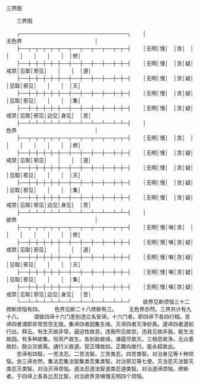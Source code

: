   三界图
　　




　　三界图

　　┌─────────────────────────────┐
　　│　　　　　　　　　　　　无色界　　　　　　　　　　　　　　│
　　├──┬─┬─┬─┬─┬──┬──┬──┬──┬──┬─┬─┤
　　│无明│慢│　│贪│　│　　│　　│　　│　　│　　│　│修│
　　├──┼─┼─┼─┼─┼──┼──┼──┼──┼──┼─┼─┤
　　│无明│慢│　│贪│疑│戒禁│见取│邪见│　　│　　│　│道│
　　├──┼─┼─┼─┼─┼──┼──┼──┼──┼──┼─┼─┤
　　│无明│慢│　│贪│疑│　　│见取│邪见│　　│　　│　│灭│
　　├──┼─┼─┼─┼─┼──┼──┼──┼──┼──┼─┼─┤
　　│无明│慢│　│贪│疑│　　│见取│邪见│　　│　　│　│集│
　　├──┼─┼─┼─┼─┼──┼──┼──┼──┼──┼─┼─┤
　　│无明│慢│　│贪│疑│戒禁│见取│邪见│边见│身见│　│苦│
　　├──┴─┴─┴─┴─┴──┴──┴──┴──┴──┴─┴─┤
　　│　　　　　　　　　　　　色界　　　　　　　　　　　　　　　│
　　├──┬─┬─┬─┬─┬──┬──┬──┬──┬──┬─┬─┤
　　│无明│慢│　│贪│　│　　│　　│　　│　　│　　│　│修│
　　├──┼─┼─┼─┼─┼──┼──┼──┼──┼──┼─┼─┤
　　│无明│慢│　│贪│疑│戒禁│见取│邪见│　　│　　│　│道│
　　├──┼─┼─┼─┼─┼──┼──┼──┼──┼──┼─┼─┤
　　│无明│慢│　│贪│疑│　　│见取│邪见│　　│　　│　│灭│
　　├──┼─┼─┼─┼─┼──┼──┼──┼──┼──┼─┼─┤
　　│无明│慢│　│贪│疑│　　│见取│邪见│　　│　　│　│集│
　　├──┼─┼─┼─┼─┼──┼──┼──┼──┼──┼─┼─┤
　　│无明│慢│　│贪│疑│戒禁│见取│邪见│边见│身见│　│苦│
　　├──┴─┴─┴─┴─┴──┴──┴──┴──┴──┴─┴─┤
　　│　　　　　　　　　　　　欲界　　　　　　　　　　　　　　　│
　　├──┬─┬─┬─┬─┬──┬──┬──┬──┬──┬─┬─┤
　　│无明│慢│嗔│贪│　│　　│　　│　　│　　│　　│　│修│
　　├──┼─┼─┼─┼─┼──┼──┼──┼──┼──┼─┼─┤
　　│无明│慢│嗔│贪│疑│戒禁│见取│邪见│　　│　　│　│道│
　　├──┼─┼─┼─┼─┼──┼──┼──┼──┼──┼─┼─┤
　　│无明│慢│嗔│贪│疑│　　│见取│邪见│　　│　　│　│灭│
　　├──┼─┼─┼─┼─┼──┼──┼──┼──┼──┼─┼─┤
　　│无明│慢│嗔│贪│疑│　　│见取│邪见│　　│　　│　│集│
　　├──┼─┼─┼─┼─┼──┼──┼──┼──┼──┼─┼─┤
　　│无明│慢│嗔│贪│疑│戒禁│见取│邪见│边见│身见│　│苦│
　　└──┴─┴─┴─┴─┴──┴──┴──┴──┴──┴─┴─┘
　　欲界见断烦恼三十二修断烦恼有四。
　　色界见断二十八修断有三。
　　无色界亦然。三界共计有九十八。
　　谓彼四谛十六门差别违立名安谛。十六门者。即四谛下各四行相。苦谛四者谓即非常苦空无我。集谛四者因集生缘。灭谛四者灭净妙离。道谛四者道如行出。释云。有生灭故非常。逼迫性故苦。违我所见故空。违我见故非我。能生法故因。有多种故集。恒资产故生。各别助故缘。诸蕴尽故灭。三相息故净。无众患故妙。脱众灾故离。通行义故道。契正理故如。正趣向故行。能永超故出。
　　苦谛有四智。一苦法忍。二苦法智。三苦类忍。四苦类智。对治身见等十种烦恼。余三谛亦然。集法忍集法智集类忍集类智。对治邪见等七使。灭法忍灭法智灭类忍灭类智。对治灭谛烦恼。道法忍道法智道类忍道类智。对治道谛烦恼。修断者。于四谛上各各比忍比智。对治欲界贪嗔慢无明四个烦恼。
　　

